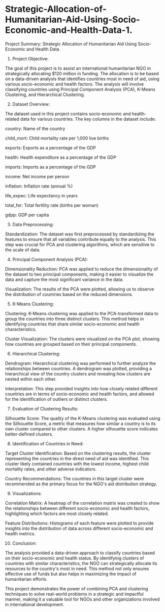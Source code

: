 # Strategic-Allocation-of-Humanitarian-Aid-Using-Socio-Economic-and-Health-Data-1.

Project Summary: Strategic Allocation of Humanitarian Aid Using Socio-Economic and Health Data

1. Project Objective:

The goal of this project is to assist an international humanitarian NGO in strategically allocating $120 million in funding. The allocation is to be based on a data-driven analysis that identifies countries most in need of aid, using various socio-economic and health factors. The analysis will involve classifying countries using Principal Component Analysis (PCA), K-Means Clustering, and Hierarchical Clustering.

2. Dataset Overview:

The dataset used in this project contains socio-economic and health-related data for various countries. The key columns in the dataset include:



country: Name of the country

child_mort: Child mortality rate per 1,000 live births

exports: Exports as a percentage of the GDP

health: Health expenditure as a percentage of the GDP

imports: Imports as a percentage of the GDP

income: Net income per person

inflation: Inflation rate (annual %)

life_expec: Life expectancy in years

total_fer: Total fertility rate (births per woman)

gdpp: GDP per capita

3. Data Preprocessing:

Standardization: The dataset was first preprocessed by standardizing the features to ensure that all variables contribute equally to the analysis. This step was crucial for PCA and clustering algorithms, which are sensitive to the scale of data.

4. Principal Component Analysis (PCA):

Dimensionality Reduction: PCA was applied to reduce the dimensionality of the dataset to two principal components, making it easier to visualize the data and capture the most significant variance in the data.

Visualization: The results of the PCA were plotted, allowing us to observe the distribution of countries based on the reduced dimensions.

5. K-Means Clustering:

Clustering: K-Means clustering was applied to the PCA-transformed data to group the countries into three distinct clusters. This method helps in identifying countries that share similar socio-economic and health characteristics.

Cluster Visualization: The clusters were visualized on the PCA plot, showing how countries are grouped based on their principal components.

6. Hierarchical Clustering:

Dendrogram: Hierarchical clustering was performed to further analyze the relationships between countries. A dendrogram was plotted, providing a hierarchical view of the country clusters and revealing how clusters are nested within each other.

Interpretation: This step provided insights into how closely related different countries are in terms of socio-economic and health factors, and allowed for the identification of outliers or distinct clusters.

7. Evaluation of Clustering Results:

Silhouette Score: The quality of the K-Means clustering was evaluated using the Silhouette Score, a metric that measures how similar a country is to its own cluster compared to other clusters. A higher silhouette score indicates better-defined clusters.

8. Identification of Countries in Need:

Target Cluster Identification: Based on the clustering results, the cluster representing the countries in the direst need of aid was identified. This cluster likely contained countries with the lowest income, highest child mortality rates, and other adverse indicators.

Country Recommendations: The countries in this target cluster were recommended as the primary focus for the NGO's aid distribution strategy.

9. Visualizations:

Correlation Matrix: A heatmap of the correlation matrix was created to show the relationships between different socio-economic and health factors, highlighting which factors are most closely related.

Feature Distributions: Histograms of each feature were plotted to provide insights into the distribution of data across different socio-economic and health metrics.

10. Conclusion:

The analysis provided a data-driven approach to classify countries based on their socio-economic and health status. By identifying clusters of countries with similar characteristics, the NGO can strategically allocate its resources to the country's most in need. This method not only ensures effective use of funds but also helps in maximizing the impact of humanitarian efforts.

This project demonstrates the power of combining PCA and clustering techniques to solve real-world problems in a strategic and impactful manner, making it a valuable tool for NGOs and other organizations involved in international development.
